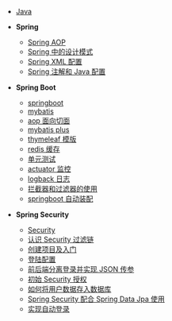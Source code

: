 - [Java](zh-cn/java/)

- **Spring**

  - [Spring AOP](zh-cn/java/spring/spring-aop.md)
  - [Spring 中的设计模式](zh-cn/java/spring/spring-设计模式.md)
  - [Spring XML 配置](zh-cn/java/spring/spring-xml.md)
  - [Spring 注解和 Java 配置](zh-cn/java/spring/spring-注解.md)

- **Spring Boot**

  - [springboot](zh-cn/java/springboot/01.md)
  - [mybatis](zh-cn/java/springboot/02-mybatis.md)
  - [aop 面向切面](zh-cn/java/springboot/03-aop.md)
  - [mybatis plus](zh-cn/java/springboot/04-mybatis-plus.md)
  - [thymeleaf 模版](zh-cn/java/springboot/05-thymeleaf.md)
  - [redis 缓存](zh-cn/java/springboot/06-redis.md)
  - [单元测试](zh-cn/java/springboot/07-junit-test.md)
  - [actuator 监控](zh-cn/java/springboot/08-actuator.md)
  - [logback 日志](zh-cn/java/springboot/09-logback.md)
  - [拦截器和过滤器的使用](zh-cn/java/springboot/10-filter-interceptor.md)
  - [springboot 自动装配](zh-cn/java/springboot/11-autoconfig.md)

- **Spring Security**

  - [Security](zh-cn/java/springsecurity/)
  - [认识 Security 过滤链](zh-cn/java/springsecurity/认识SpringSecurity.md)
  - [创建项目及入门](zh-cn/java/springsecurity/整合SringSecurity.md)
  - [登陆配置](zh-cn/java/springsecurity/security登陆配置.md)
  - [前后端分离登录并实现 JSON 传参](zh-cn/java/springsecurity/前后端分离,使用JSON登录.md)
  - [初始 Security 授权](zh-cn/java/springsecurity/初始security授权.md)
  - [如何将用户数据存入数据库](zh-cn/java/springsecurity/如何将用户数据存入数据库.md)
  - [Spring Security 配合 Spring Data Jpa 使用](zh-cn/java/springsecurity/security配合jpa使用.md)
  - [实现自动登录](zh-cn/java/springsecurity/实现自动登录.md)
